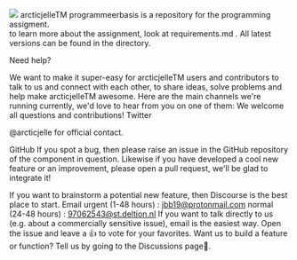 ![](https://github.com/arcticjelle/images/blob/main/arctic%20jelle.png)
arcticjelleTM programmeerbasis  is a repository for the programming assigment.  
to learn more about the assignment, look at requirements.md .
All latest versions can be found in the directory.



Need help?

We want to make it super-easy for arcticjelleTM users and contributors to talk to us and connect with each other, to share ideas, solve problems and help make arcticjelleTM awesome. Here are the main channels we're running currently, we'd love to hear from you on one of them:
We welcome all questions and contributions!
Twitter

@arcticjelle for official contact.

GitHub
If you spot a bug, then please raise an issue in the GitHub repository of the component in question. Likewise if you have developed a cool new feature or an improvement, please open a pull request, we'll be glad to integrate it!

If you want to brainstorm a potential new feature, then Discourse is the best place to start.
Email
urgent (1-48 hours) : jbb19@protonmail.com
normal (24-48 hours) : 97062543@st.deltion.nl
If you want to talk directly to us (e.g. about a commercially sensitive issue), email is the easiest way.
Open the issue and leave a 👍 to vote for your favorites. Want us to build a feature or function? Tell us by going to the Discussions page💬.

